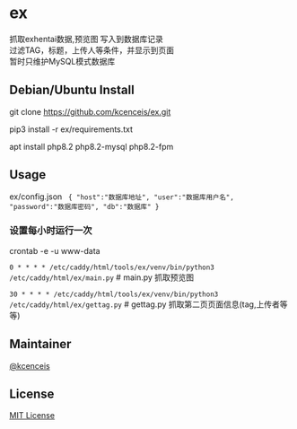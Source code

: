 # ex

抓取exhentai数据,预览图 写入到数据库记录<br>
过滤TAG，标题，上传人等条件，并显示到页面<br>
暂时只维护MySQL模式数据库<br>


## Debian/Ubuntu Install

git clone https://github.com/kcenceis/ex.git

pip3 install -r ex/requirements.txt

apt install php8.2 php8.2-mysql php8.2-fpm


## Usage

ex/config.json
<code>
{
"host":"数据库地址",
"user":"数据库用户名",
"password":"数据库密码",
"db":"数据库"
}</code>

### 设置每小时运行一次
crontab -e -u www-data

<code>0 * * * * /etc/caddy/html/tools/ex/venv/bin/python3 /etc/caddy/html/ex/main.py</code> # main.py 抓取预览图

<code>30 * * * * /etc/caddy/html/tools/ex/venv/bin/python3 /etc/caddy/html/ex/gettag.py</code> # gettag.py 抓取第二页页面信息(tag,上传者等等)

## Maintainer

[@kcenceis](https://github.com/kcenceis)

## License

[MIT License](LICENSE)

